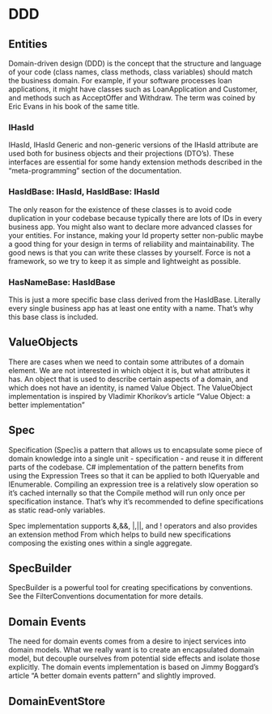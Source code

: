 # DDD
## Entities
Domain-driven design (DDD) is the concept that the structure and language of your code (class names, class methods, class variables) should match the business domain. For example, if your software processes loan applications, it might have classes such as LoanApplication and Customer, and methods such as AcceptOffer and Withdraw. The term was coined by Eric Evans in his book of the same title.

### IHasId
IHasId, IHasId<T>
Generic and non-generic versions of the IHasId attribute are used both for business objects and their projections (DTO’s). These interfaces are essential for some handy extension methods described in the “meta-programming” section of the documentation.

### HasIdBase: IHasId, HasIdBase<T>: IHasId<T>
The only reason for the existence of these classes is to avoid code duplication in your codebase because typically there are lots of IDs in every business app. You might also want to declare more advanced classes for your entities. For instance, making your Id property setter non-public maybe a good thing for your design in terms of reliability and maintainability. The good news is that you can write these classes by yourself. Force is not a framework, so we try to keep it as simple and lightweight as possible.

### HasNameBase: HasIdBase
This is just a more specific base class derived from the HasIdBase. Literally every single business app has at least one entity with a name. That’s why this base class is included.

## ValueObjects
There are cases when we need to contain some attributes of a domain element. We are not interested in which object it is, but what attributes it has. An object that is used to describe certain aspects of a domain, and which does not have an identity, is named Value Object.
The ValueObject implementation is inspired by Vladimir Khorikov’s article “Value Object: a better implementation”

## Spec
Specification (Spec)is a pattern that allows us to encapsulate some piece of domain knowledge into a single unit - specification - and reuse it in different parts of the codebase. C# implementation of the pattern benefits from using the Expression Trees so that it can be applied to both IQueryable and IEnumerable. Compiling an expression tree is a relatively slow operation so it’s cached internally so that the Compile method will run only once per specification instance. That’s why it’s recommended to define specifications as static read-only variables.

Spec implementation supports &,&&, |,||, and ! operators and also provides an extension method From which helps to build new specifications composing the existing ones within a single aggregate.

## SpecBuilder
SpecBuilder is a powerful tool for creating specifications by conventions. See the FilterConventions documentation for more details.

## Domain Events
The need for domain events comes from a desire to inject services into domain models. What we really want is to create an encapsulated domain model, but decouple ourselves from potential side effects and isolate those explicitly. The domain events implementation is based on Jimmy Boggard’s article “A better domain events pattern” and slightly improved.

## DomainEventStore